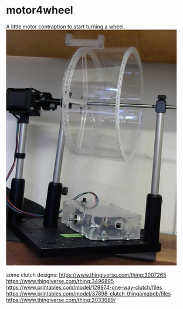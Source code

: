 # motor4wheel
 A little motor contraption to start turning a wheel.
 ![](https://github.com/Sussex-Neuroscience/motor4wheel/blob/main/Motor4wheel.PNG)

 some clutch designs:
 https://www.thingiverse.com/thing:3007265
 https://www.thingiverse.com/thing:3496895
 https://www.printables.com/model/129974-one-way-clutch/files
 https://www.printables.com/model/37898-clutch-thingamabob/files
https://www.thingiverse.com/thing:2033689/